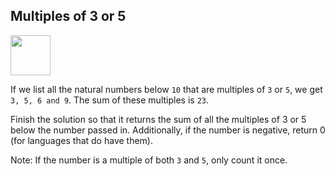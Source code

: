 ## Multiples of 3 or 5 ##

<a href="https://www.codewars.com/kata/514b92a657cdc65150000006"><img src="https://www.codewars.com/packs/assets/logo.61192cf7.svg" height="64" width="64" ></a>

If we list all the natural numbers below ```10``` that are multiples of ```3``` or ```5```, we get ```3, 5, 6 and 9```. The sum of these multiples is ```23```.

Finish the solution so that it returns the sum of all the multiples of 3 or 5 below the number passed in. Additionally, if the number is negative, return 0 (for languages that do have them).

Note: If the number is a multiple of both ```3``` and ```5```, only count it once.